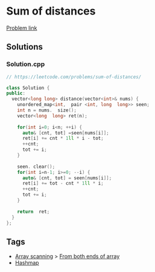 # Sum of distances

[Problem link](https://leetcode.com/problems/sum-of-distances/)

## Solutions


### Solution.cpp
```cpp
// https://leetcode.com/problems/sum-of-distances/

class Solution {
public:
  vector<long long> distance(vector<int>& nums) {
    unordered_map<int,  pair <int, long  long>> seen;
    int n = nums.  size();
    vector<long  long> ret(n);
    
    for(int i=0; i<n; ++i) {
      auto& [cnt, tot] =seen[nums[i]];
      ret[i] += cnt * 1ll * i - tot;
      ++cnt;
      tot += i;
    }
    
    seen. clear();
    for(int i=n-1; i>=0; --i) {
      auto& [cnt, tot] = seen[nums[i]];
      ret[i] += tot - cnt * 1ll * i;
      ++cnt;
      tot += i;
    }
    
    return  ret;
  }
};
```
## Tags

* [Array scanning](/README.md#Array_scanning) > [From both ends of array](/README.md#Array_scanning-From_both_ends_of_array)
* [Hashmap](/README.md#Hashmap)
